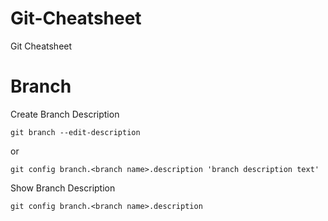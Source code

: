 # Git-Cheatsheet
Git Cheatsheet



# Branch
Create Branch Description
```
git branch --edit-description
```
or
```
git config branch.<branch name>.description 'branch description text'
```
Show Branch Description
```
git config branch.<branch name>.description
```




